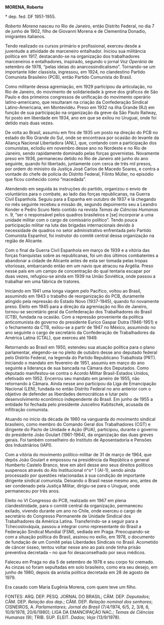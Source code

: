 **MORENA, Roberto**

\* dep. fed. DF 1951-1955.

*Roberto Morena* nasceu no Rio de Janeiro, então Distrito Federal, no
dia 7 de junho de 1902, filho de Giovanni Morena e de Clementina
Donadio, imigrantes italianos.

Tendo realizado os cursos primário e profissional, exerceu desde a
juventude a atividade de marceneiro entalhador. Iniciou sua militância
política em 1917, destacando-se na organização dos trabalhadores
marceneiros e entalhadores, inspirado, segundo o jornal *Voz Operária*
de setembro de 1978, “pelas ideias do anarcossindicalismo”. Tornando-se
um importante líder classista, ingressou, em 1924, no clandestino
Partido Comunista Brasileiro (PCB), então Partido Comunista do Brasil.

Como militante dessa agremiação, em 1929 participou da articulação, no
Rio de Janeiro, do movimento de solidariedade à greve dos gráficos de
São Paulo e dos primeiros congressos de unificação do movimento operário
latino-americano, que resultaram na criação da Confederação Sindical
Latino-Americana, em Montevidéu. Preso em 1932 na ilha Grande (RJ) em
função de sua participação na organização da greve da São Paulo Railway,
foi posto em liberdade em 1934, ano em que se exilou no Uruguai, onde
foi detido mais duas vezes.

De volta ao Brasil, assumiu em fins de 1935 um posto na direção do PCB
no estado do Rio Grande do Sul, onde se encontrava por ocasião do
levante da Aliança Nacional Libertadora (ANL), que, contando com a
participação dos comunistas, eclodiu em novembro desse ano no Nordeste e
no Rio de Janeiro, sendo rapidamente dominado pelas forças governistas.
Novamente preso em 1936, permaneceu detido no Rio de Janeiro até junho
do ano seguinte, quando foi libertado, juntamente com cerca de três mil
presos, por ordem do ministro da Justiça José Carlos de Macedo Soares, e
contra a vontade do chefe de polícia do Distrito Federal, Filinto
Müller, no episódio que ficou conhecido como “macedada”.

Atendendo em seguida às instruções do partido, organizou o envio de
voluntários para o combate, ao lado das forças republicanas, na Guerra
Civil Espanhola. Seguiu para a Espanha em outubro de 1937 e lá chegando
no mês seguinte recebeu a missão de, segundo depoimento seu a Leandro
Konder e Pedro Scuro Neto contido na revista *Temas de Ciências Humanas*
n. 9, “ser o responsável pelos quadros brasileiros e [se] incorporar a
uma unidade militar com o cargo de comissário político”. Tendo pouca
participação militar na luta das brigadas internacionais devido à
necessidade de quadros no setor administrativo enfrentada pelo Partido
Comunista Espanhol, foi instrutor do comitê central dessa organização na
região de Alicante.

Com o final da Guerra Civil Espanhola em março de 1939 e a vitória das
forças franquistas sobre as republicanas, foi um dos últimos combatentes
a abandonar a cidade de Alicante antes de esta ser tomada pelas tropas
vitoriosas, embarcando então em um navio que atracou na Argélia. Preso
nesse país em um campo de concentração do qual tentaria escapar por duas
vezes, refugiou-se ainda em 1939 na União Soviética, onde passou a
trabalhar em uma fábrica de tratores.

Iniciando em 1941 uma longa viagem pelo Pacífico, voltou ao Brasil,
assumindo em 1943 o trabalho de reorganização do PCB, duramente atingido
pela repressão do Estado Novo (1937-1945), quando foi novamente preso.
Eleito em 1945 para a direção da agremiação no Rio de Janeiro, tornou-se
secretário geral da Confederação dos Trabalhadores do Brasil (CTB),
fundada na ocasião. Com a repressão proveniente da política
anticomunista do governo do presidente Eurico Gaspar Dutra (1946-1951) e
o fechamento da CTB, exilou-se a partir de 1947 no México, assumindo no
ano seguinte o cargo de secretário da Confederação de Trabalhadores da
América Latina (CTAL), que exerceu até 1949.

Retornando ao Brasil em 1950, estendeu sua atuação política para o plano
parlamentar, elegendo-se no pleito de outubro desse ano deputado federal
pelo Distrito Federal, na legenda do Partido Republicano Trabalhista
(PRT). Iniciando o mandato em fevereiro de 1951, assumiu em março do ano
seguinte a liderança de sua bancada na Câmara dos Deputados. Como
deputado manifestou-se contra o Acordo Militar Brasil-Estados Unidos,
efetivado em 1952. Encerrou seu mandato em janeiro de 1955, não
retornando à Câmara. Ainda nesse ano participou da Liga de Emancipação
Nacional (LEN), fundada no então Distrito Federal no ano anterior com o
objetivo de defender as liberdades democráticas e lutar pelo
desenvolvimento econômico independente do Brasil. Em junho de 1955 a
entidade foi fechada pelo presidente Juscelino Kubitschek, acusada de
infiltração comunista.

Atuando no início da década de 1960 na vanguarda do movimento sindical
brasileiro, como membro do Comando Geral dos Trabalhadores (CGT) e
dirigente do Pacto de Unidade e Ação (PUA), participou, durante o
governo do presidente João Goulart (1961-1964), da organização das duas
greves gerais. Foi também conselheiro do Instituto de Aposentadoria e
Pensões dos Industriários (IAPI).

Com a vitória do movimento político-militar de 31 de março de 1964, que
depôs João Goulart e empossou na presidência da República o general
Humberto Castelo Branco, teve em abril desse ano seus direitos políticos
suspensos através do Ato Institucional n^o^ 1 (AI-1), sendo ainda
processado por questões relacionadas à sua condição de importante
dirigente sindical comunista. Deixando o Brasil nesse mesmo ano, antes
de ser condenado pela Justiça Militar, dirigiu-se para o Uruguai, onde
permaneceu por três anos.

Eleito no VI Congresso do PCB, realizado em 1967 em plena
clandestinidade, para o comitê central da organização, permaneceu
exilado, vivendo durante um ano no Chile, onde exerceu o cargo de
secretário do Congresso Permanente de Unidade Sindical dos Trabalhadores
da América Latina. Transferindo-se a seguir para a Tchecoslováquia,
passou a integrar como representante do Brasil a Federação Sindical
Mundial (FSM), sediada em Praga. Preocupando-se com a situação política
do Brasil, assinou no exílio, em 1978, o documento de fundação de um
Comitê pelas Liberdades Sindicais no Brasil. Acometido de câncer ósseo,
tentou voltar nesse ano ao país onde tinha prisão preventiva decretada –
no que foi desaconselhado por seus médicos.

Faleceu em Praga no dia 5 de setembro de 1978 e seu corpo foi cremado.
As cinzas só foram sepultadas em solo brasileiro, como era seu desejo,
em junho de 1980, depois da anistia política decretada em 28 de agosto
de 1979.

Era casado com Maria Eugênia Morena, com quem teve um filho.

FONTES: ARQ. DEP. PESQ. JORNAL DO BRASIL; CÂM. DEP. *Deputados*; CÂM.
DEP. *Relação dos dep.*; CÂM. DEP. *Relação nominal dos senhores*;
CISNEIROS, A. *Parlamentares*; *Jornal do Brasil* (7/4/1974, 6/5, 2,
3/8, 6, 10/9/1978, 20/6/1980); LIGA DA EMANCIPAÇÃO NAC.; *Temas de
Ciências Humanas* (9); TRIB. SUP. ELEIT. *Dados*; *Veja* (13/9/1978).
